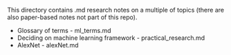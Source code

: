 This directory contains .md research notes on a multiple of topics (there are also paper-based notes not part of this repo). 

* Glossary of terms - ml_terms.md
* Deciding on machine learning framework - practical_research.md
* AlexNet - alexNet.md
